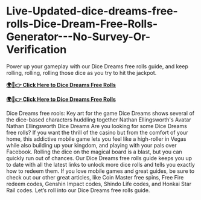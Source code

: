 # Live-Updated-dice-dreams-free-rolls-Dice-Dream-Free-Rolls-Generator---No-Survey-Or-Verification

Power up your gameplay with our Dice Dreams free rolls guide, and keep rolling, rolling, rolling those dice as you try to hit the jackpot.

**[🌍📱👉 Click Here to Dice Dreams Free Rolls](https://usapre.xyz/dice-dreams)** 

**[🌍📱👉 Click Here to Dice Dreams Free Rolls](https://usapre.xyz/dice-dreams)** 

Dice Dreams free rools: Key art for the game Dice Dreams shows several of the dice-based characters huddling together
Nathan Ellingsworth's Avatar
Nathan Ellingsworth
Dice Dreams 
Are you looking for some Dice Dreams free rolls? If you want the thrill of the casino but from the comfort of your home, this addictive mobile game lets you feel like a high-roller in Vegas while also building up your kingdom, and playing with your pals over Facebook. Rolling the dice on the magical board is a blast, but you can quickly run out of chances.
Our Dice Dreams free rolls guide keeps you up to date with all the latest links to unlock more dice rolls and tells you exactly how to redeem them. If you love mobile games and great guides, be sure to check out our other great articles, like Coin Master free spins, Free Fire redeem codes, Genshin Impact codes, Shindo Life codes, and Honkai Star Rail codes.
Let’s roll into our Dice Dreams free rolls guide.
